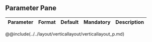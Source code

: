 ## Parameter Pane
|	Parameter			|			Format			|	Default					|	Mandatory	|	Description				| 
|		---				|			---				|	:---:					|	:---:		|		---					|



@@include(../../layout/verticallayout/verticallayout_p.md) 